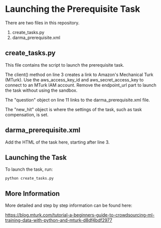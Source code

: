 # Launching the Prerequisite Task

There are two files in this repository.
1. create_tasks.py
2. darma_prerequisite.xml

## create_tasks.py

This file contains the script to launch the prerequisite task.

The client() method on line 3 creates a link to Amazon's Mechanical Turk (MTurk). Use the aws_access_key_id and aws_secret_access_key to connect to an MTurk IAM account. Remove the endpoint_url part to launch the task without using the sandbox.

The "question" object on line 11 links to the darma_prerequisite.xml file.

The "new_hit" object is where the settings of the task, such as task compensation, is set.

## darma_prerequisite.xml

Add the HTML of the task here, starting after line 3.

## Launching the Task

To launch the task, run:

`python create_tasks.py`

## More Information

More detailed and step by step information can be found here:

<https://blog.mturk.com/tutorial-a-beginners-guide-to-crowdsourcing-ml-training-data-with-python-and-mturk-d8df4bdf2977>